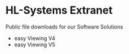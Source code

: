 # HL-Systems Extranet
Public file downloads for our Software Solutions
- easy Viewing V4
- easy Viewing V5
